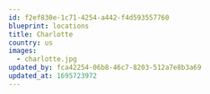 ```yaml
---
id: f2ef830e-1c71-4254-a442-f4d593557760
blueprint: locations
title: Charlotte
country: us
images:
  - charlotte.jpg
updated_by: fca42254-06b8-46c7-8203-512a7e8b3a69
updated_at: 1695723972
---
```


